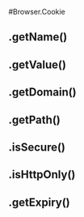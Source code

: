 #Browser.Cookie
## .getName()


## .getValue()


## .getDomain()


## .getPath()


## .isSecure()


## .isHttpOnly()


## .getExpiry()

